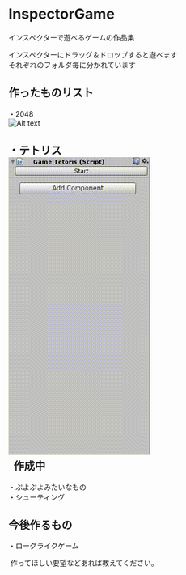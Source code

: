 # InspectorGame
インスペクターで遊べるゲームの作品集  

  インスペクターにドラッグ＆ドロップすると遊べます  
  それぞれのフォルダ毎に分かれています  
  
作ったものリスト
-------------------------------  
・2048  
![Alt text](/InspectorGame/ExampleImage/Example_2048.gif)  
    
・テトリス  
![Alt text](/InspectorGame/ExampleImage/Example_Tetoris.gif)  
  
作成中 
------------------------------- 
・ぷよぷよみたいなもの   
・シューティング
 
今後作るもの  
------------------------------- 
・ローグライクゲーム   


  
  
  作ってほしい要望などあれば教えてください。
